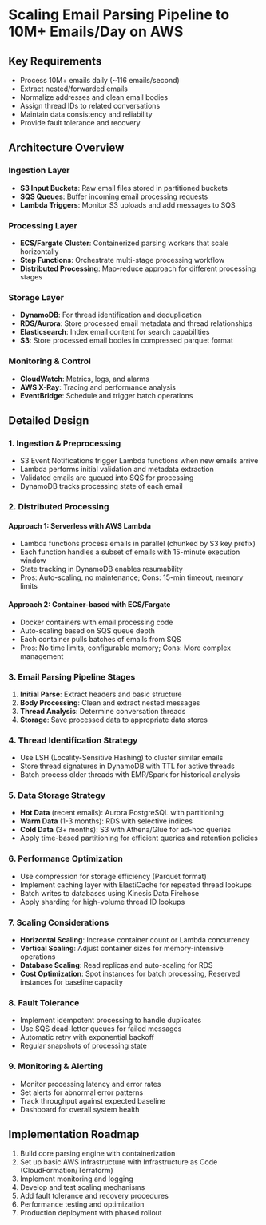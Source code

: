 # Scaling Email Parsing Pipeline to 10M+ Emails/Day on AWS

## Key Requirements
- Process 10M+ emails daily (~116 emails/second)
- Extract nested/forwarded emails
- Normalize addresses and clean email bodies
- Assign thread IDs to related conversations
- Maintain data consistency and reliability
- Provide fault tolerance and recovery

## Architecture Overview

### Ingestion Layer
- **S3 Input Buckets**: Raw email files stored in partitioned buckets
- **SQS Queues**: Buffer incoming email processing requests
- **Lambda Triggers**: Monitor S3 uploads and add messages to SQS

### Processing Layer
- **ECS/Fargate Cluster**: Containerized parsing workers that scale horizontally
- **Step Functions**: Orchestrate multi-stage processing workflow
- **Distributed Processing**: Map-reduce approach for different processing stages

### Storage Layer
- **DynamoDB**: For thread identification and deduplication
- **RDS/Aurora**: Store processed email metadata and thread relationships
- **Elasticsearch**: Index email content for search capabilities
- **S3**: Store processed email bodies in compressed parquet format

### Monitoring & Control
- **CloudWatch**: Metrics, logs, and alarms
- **AWS X-Ray**: Tracing and performance analysis
- **EventBridge**: Schedule and trigger batch operations

## Detailed Design

### 1. Ingestion & Preprocessing
- S3 Event Notifications trigger Lambda functions when new emails arrive
- Lambda performs initial validation and metadata extraction
- Validated emails are queued into SQS for processing
- DynamoDB tracks processing state of each email

### 2. Distributed Processing

#### Approach 1: Serverless with AWS Lambda
- Lambda functions process emails in parallel (chunked by S3 key prefix)
- Each function handles a subset of emails with 15-minute execution window
- State tracking in DynamoDB enables resumability
- Pros: Auto-scaling, no maintenance; Cons: 15-min timeout, memory limits

#### Approach 2: Container-based with ECS/Fargate
- Docker containers with email processing code
- Auto-scaling based on SQS queue depth
- Each container pulls batches of emails from SQS
- Pros: No time limits, configurable memory; Cons: More complex management

### 3. Email Parsing Pipeline Stages
1. **Initial Parse**: Extract headers and basic structure
2. **Body Processing**: Clean and extract nested messages
3. **Thread Analysis**: Determine conversation threads
4. **Storage**: Save processed data to appropriate data stores

### 4. Thread Identification Strategy
- Use LSH (Locality-Sensitive Hashing) to cluster similar emails
- Store thread signatures in DynamoDB with TTL for active threads
- Batch process older threads with EMR/Spark for historical analysis

### 5. Data Storage Strategy
- **Hot Data** (recent emails): Aurora PostgreSQL with partitioning
- **Warm Data** (1-3 months): RDS with selective indices
- **Cold Data** (3+ months): S3 with Athena/Glue for ad-hoc queries
- Apply time-based partitioning for efficient queries and retention policies

### 6. Performance Optimization
- Use compression for storage efficiency (Parquet format)
- Implement caching layer with ElastiCache for repeated thread lookups
- Batch writes to databases using Kinesis Data Firehose
- Apply sharding for high-volume thread ID lookups

### 7. Scaling Considerations
- **Horizontal Scaling**: Increase container count or Lambda concurrency
- **Vertical Scaling**: Adjust container sizes for memory-intensive operations
- **Database Scaling**: Read replicas and auto-scaling for RDS
- **Cost Optimization**: Spot instances for batch processing, Reserved instances for baseline capacity

### 8. Fault Tolerance
- Implement idempotent processing to handle duplicates
- Use SQS dead-letter queues for failed messages
- Automatic retry with exponential backoff
- Regular snapshots of processing state

### 9. Monitoring & Alerting
- Monitor processing latency and error rates
- Set alerts for abnormal error patterns
- Track throughput against expected baseline
- Dashboard for overall system health

## Implementation Roadmap
1. Build core parsing engine with containerization
2. Set up basic AWS infrastructure with Infrastructure as Code (CloudFormation/Terraform)
3. Implement monitoring and logging
4. Develop and test scaling mechanisms
5. Add fault tolerance and recovery procedures
6. Performance testing and optimization
7. Production deployment with phased rollout 